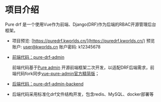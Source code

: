 # 项目介绍

Pure drf 是一个使用Vue作为前端、Django(DRF)作为后端的RBAC开源管理后台框架。

- 项目预览: [https://puredrf.kworlds.cn/](https://puredrf.kworlds.cn/)  预览账户: user@kworlds.cn 账户密码: k12345678

- [前端代码：pure-drf-admin](https://github.com/immrk/pure-drf-admin)
  
  前端代码基于[Pure admin](https://pure-admin.cn/) 开源前端框架二次开发，以适配DRF后端需求，前端代码fork同步[vue-pure-admin官方精简版](https://github.com/pure-admin/pure-admin-thin)；

- [后端代码：pure-drf-admin-backend](https://github.com/immrk/pure-drf-admin-backend)

- 后端代码采用标准化drf文件结构开发，包含redis、MySQL、docker部署等
